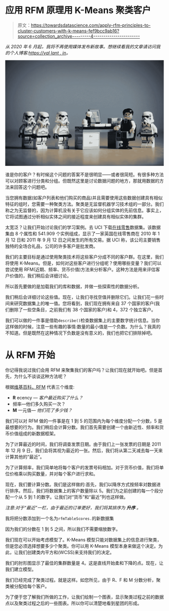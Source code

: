 # 应用 RFM 原理用 K-Means 聚类客户

> 原文：<https://towardsdatascience.com/apply-rfm-principles-to-cluster-customers-with-k-means-fef9bcc9ab16?source=collection_archive---------4----------------------->

*从 2020 年 6 月起，我将不再使用媒体发布新故事。想继续看我的文章请访问我的个人博客:*[*https://val lant . in*](https://vallant.in/)*。*

![](img/6ea455eb92a9945ec48470e7fb3c5551.png)

谁是你的客户？有时候这个问题的答案不是很明显——或者很简短。有很多种方法可以对顾客进行分类和分组。但既然这里是讨论数据问题的地方，那就用数据的方法来回答这个问题吧。

当您拥有数据(如客户列表和他们购买的商品)并且需要使用这些数据创建具有相似特征的组时，您需要一种聚类方法。聚类是无监督机器学习技术组的一部分。我们称之为无监督的，因为计算机没有关于它应该如何分组实体的先前信息。事实上，它将试图通过分析相似实体之间的接近程度来创建具有相似实体的集群。

太宽泛？让我们开始讨论我们的学习案例。去 UCI 下载[在线零售](https://archive.ics.uci.edu/ml/datasets/Online+Retail)数据集。该数据集由 8 个属性和 541.909 个实例组成，显示了一家英国在线零售商在 2010 年 1 月 12 日和 2011 年 9 月 12 日之间发生的所有交易。据 UCI 称，该公司主要销售独特的全场合礼品，公司的许多客户是批发商。

我们的主要目标是通过使用聚类技术将这些客户分成不同的客户群。在这里，我们将使用 K-Means。但是，如何对这些客户进行分组呢？使用哪些变量？我们可以尝试使用 RFM(近期、频率、货币价值)方法来分析客户。这种方法是用来评估客户价值的，我们稍后会详细讨论。

所以首先要做的是加载我们的库和数据，并做一些探索性的数据分析。

我们稍后会详细讨论这些值。现在，让我们寻找空值并删除它们。让我们花一些时间来研究数据集上的唯一值。您将看到，我们现在拥有来自 37 个国家的客户(我们删除了一些空条目，之前我们有 38 个国家的客户)和 4，372 个独立客户。

我们可以做的一件事是借助`describe()`检查数据集上的主要数字统计信息。当你这样做的时候，注意一些有趣的事情:数量的最小值是一个负数。为什么？我真的不知道。但是既然在这种情况下负数是没有意义的，我们也把它们排除掉吧。

# 从 RFM 开始

你记得我说过我们会用 RFM 来聚集我们的客户吗？让我们现在就开始吧。但是首先，为什么不谈谈这种方法呢？

根据[维基百科，RFM](https://en.wikipedia.org/wiki/RFM_(customer_value)) 代表三个维度:

*   **R** ecency — *客户最近购买了什么？*
*   频率—他们多久购买一次？
*   **M** 一元值— *他们花了多少钱？*

我们可以对 RFM 做的一件事是在 1 到 5 的范围内为每个维度分配一个分数，5 是最想要的行为。我们稍后会计算分数。我们首先需要创建一个由新近性、频率和货币价值组成的新数据框架。

为了计算最近的时间，我们将调查发票日期。由于我们上一张发票的日期是 2011 年 12 月 9 日，我们会将其视为最近的一张。然后，我们将从第二天减去每一天来计算其他的“最近”。

为了计算频率，我们简单地将每个客户的发票号码相加。对于货币价值，我们将单位价格乘以购买数量，并对每个客户进行求和。

现在，我们要计算分数。我们是这样做的:首先，我们以降序方式按频率对数据进行排序。然后，我们将数据集上的客户数量除以 5。我们为之前创建的每一个段分配一个从 5 到 1 的数字。让我们对“货币”和“最近”列也这样做。

*注意:对于“最近”一栏，由于最近的订单更好，我们将其排序为* ***升序*** *。*

我将把分数添加到一个名为`rfmTableScores.`的新数据集

因为我们的分数在 1 到 5 之间，所以我们不需要缩放数字。

我们现在可以开始考虑模型了。K-Means 模型只能对数据集上的信息进行聚类，但是您必须选择想要多少个聚类。你可以用 K-Means 模型本身来做这个决定。为此，让我们创建类内平方和(WCSS)来支持我们的决定。

我们的肘形图显示了最佳的集群数量是 4。这是直线开始柔和下降的点。现在，让我们建立模型。

我们已经完成了聚类过程。就是这样。如您所见，由于 R、F 和 M 分数分析，聚类被分配给每个客户。

为了便于您了解我们所做的工作，让我们绘制一个图表，显示聚类过程之前的数据点以及聚类过程之后的一些图表。所以你可以清楚地看到星团的形成。